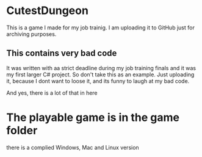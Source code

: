 # CutestDungeon

This is a game I made for my job trainig.
I am uploading it to GitHub just for archiving purposes.

## This contains very bad code
It was written with aa strict deadline during my job training finals and it was my first larger C# project.
So don't take this as an example.
Just uploading it, because I dont want to loose it, and its funny to laugh at my bad code.

And yes, there is a lot of that in here

# The playable game is in the game folder
there is a complied Windows, Mac and Linux version

